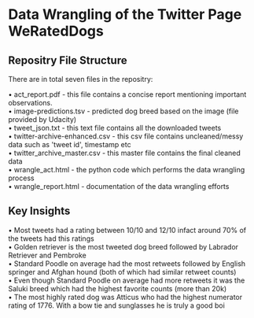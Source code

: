 # Data Wrangling of the Twitter Page WeRatedDogs

## Repositry File Structure

There are in total seven files in the repositry:<br>

• act_report.pdf - this file contains a concise report mentioning important observations. <br>
• image-predictions.tsv - predicted dog breed based on the image (file provided by Udacity) <br>
• tweet_json.txt - this text file contains all the downloaded tweets <br>
• twitter-archive-enhanced.csv - this csv file contains uncleaned/messy data such as 'tweet id', timestamp etc <br>
• twitter_archive_master.csv - this master file contains the final cleaned data <br>
• wrangle_act.html - the python code which performs the data wrangling process<br>
• wrangle_report.html - documentation of the data wrangling efforts<br>

## Key Insights

• Most tweets had a rating between 10/10 and 12/10 infact around 70% of the tweets had this ratings <br>
• Golden retriever is the most tweeted dog breed followed by Labrador Retriever and Pembroke <br>
• Standard Poodle on average had the most retweets followed by English springer and Afghan hound (both of which had similar retweet counts) <br>
• Even though Standard Poodle on average had more retweets it was the Saluki breed which had the highest favorite counts (more than 20k) <br>
• The most highly rated dog was Atticus who had the highest numerator rating of 1776. With a bow tie and sunglasses he is truly a good boi <br>
